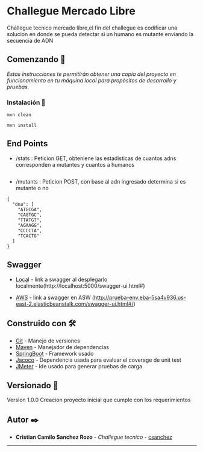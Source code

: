 # Challegue Mercado Libre

Challegue tecnico mercado libre,el fin del challegue es codificar una solucion en donde se pueda detectar si un humano es
mutante enviando la secuencia de ADN

## Comenzando 🚀

_Estas instrucciones te permitirán obtener una copia del proyecto en funcionamiento en tu máquina local para propósitos
de desarrollo y pruebas._

### Instalación 🔧

```
mvn clean
```

```
mvn install
```

## End Points

* /stats : Peticion GET, obteniene las estadisticas de cuantos adns corresponden a mutantes y cuantos a humanos
```

```

* /mutants : Peticion POST, con base al adn ingresado determina si es mutante o no
```
{
  "dna": [
    "ATGCGA",
    "CAGTGC",
    "TTATGT",
    "AGAAGG",
    "CCCCTA",
    "TCACTG"
  ]
}
```


## Swagger

* [Local](http://localhost:5000/swagger-ui.html#/) - link a swagger al desplegarlo
  localmente(http://localhost:5000/swagger-ui.html#)


* [AWS](http://prueba-env.eba-5sa4v936.us-east-2.elasticbeanstalk.com/swagger-ui.html#/) - link a swagger en ASW (http://prueba-env.eba-5sa4v936.us-east-2.elasticbeanstalk.com/swagger-ui.html#/)

## Construido con 🛠️

* [Git](http://www.dropwizard.io/1.0.2/docs/) - Manejo de versiones
* [Maven](https://maven.apache.org/) - Manejador de dependencias
* [SpringBoot](https://rometools.github.io/rome/) - Framework usado
* [Jacoco](https://rometools.github.io/rome/) - Dependencia usada para evaluar el coverage de unit test
* [JMeter](https://jmeter.apache.org/) - Ide usado para generar pruebas de carga

## Versionado 📌

Version 1.0.0 Creacion proyecto inicial que cumple con los requerimientos

## Autor ✒️

* **Cristian Camilo Sanchez Rozo** - *Challegue tecnico* - [csanchez](https://github.com/CcSanchez/pruebaMeli)

---